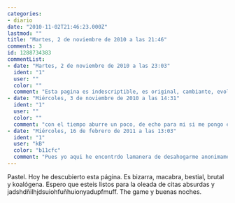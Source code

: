 ```yaml
---
categories:
- diario
date: "2010-11-02T21:46:23.000Z"
lastmod: ""
title: "Martes, 2 de noviembre de 2010 a las 21:46"
comments: 3
id: 1288734383
commentList:
- date: "Martes, 2 de noviembre de 2010 a las 23:03"
  ident: "1"
  user: ""
  color: ""
  comment: "Esta pagina es indescriptible, es original, cambiante, evoluciona. Y mola crecer kn ella joder  \n  \nwe are fucking legion. Y el koala es el nuevo Anon"
- date: "Miércoles, 3 de noviembre de 2010 a las 14:31"
  ident: "1"
  user: ""
  color: ""
  comment: "con el tiempo aburre un poco, de echo para mi si me pongo es por la costumbre, puffffffffffffffffffff..."
- date: "Miércoles, 16 de febrero de 2011 a las 13:03"
  ident: "1"
  user: "kB"
  color: "b11cfc"
  comment: "Pues yo aqui he encontrdo lamanera de desahogarme anonimamente y que alguien que ve la situacion desde fuera me de su opinion... creo que aqui encontrare algo de ayuda ^^ eso espero..."
---
```


Pastel. Hoy he descubierto esta página. Es bizarra, macabra, bestial, brutal y koalógena. Espero que esteis listos para la oleada de citas absurdas y jadshdñilhjdsuiohfuñhuionyadupfmuff. The game y buenas noches.
